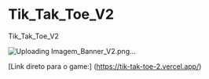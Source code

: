 
# Tik_Tak_Toe_V2
Tik_Tak_Toe_V2


![Uploading Imagem_Banner_V2.png…]()

[Link direto para o game:] (https://tik-tak-toe-2.vercel.app/)
